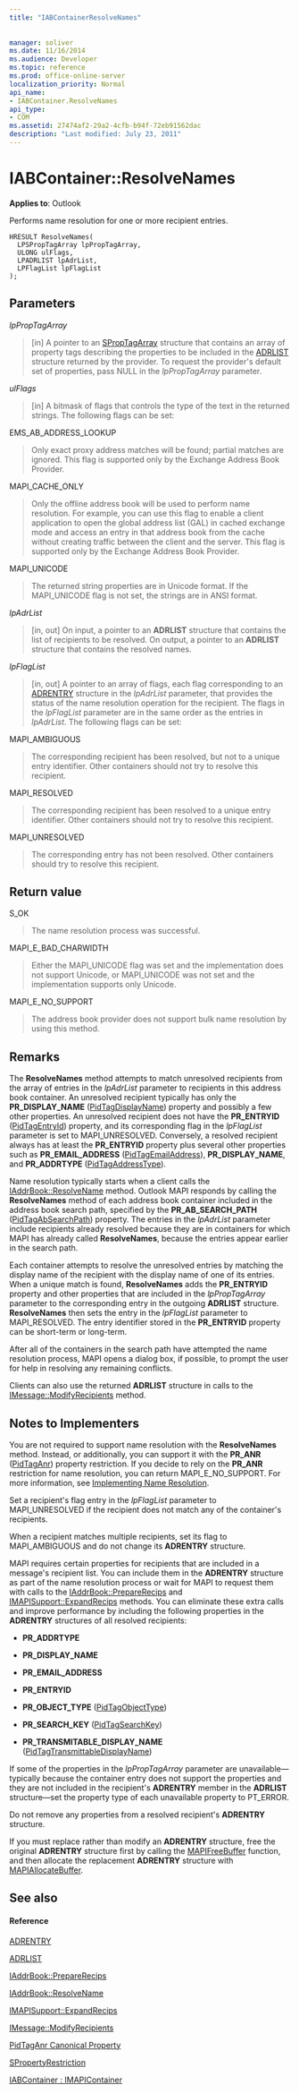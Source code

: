 ```yaml
---
title: "IABContainerResolveNames"
 
 
manager: soliver
ms.date: 11/16/2014
ms.audience: Developer
ms.topic: reference
ms.prod: office-online-server
localization_priority: Normal
api_name:
- IABContainer.ResolveNames
api_type:
- COM
ms.assetid: 27474af2-29a2-4cfb-b94f-72eb91562dac
description: "Last modified: July 23, 2011"
---
```


# IABContainer::ResolveNames

  
  
**Applies to**: Outlook 
  
Performs name resolution for one or more recipient entries.
  
```
HRESULT ResolveNames(
  LPSPropTagArray lpPropTagArray,
  ULONG ulFlags,
  LPADRLIST lpAdrList,
  LPFlagList lpFlagList
);
```

## Parameters

 _lpPropTagArray_
  
> [in] A pointer to an [SPropTagArray](sproptagarray.md) structure that contains an array of property tags describing the properties to be included in the [ADRLIST](adrlist.md) structure returned by the provider. To request the provider's default set of properties, pass NULL in the  _lpPropTagArray_ parameter. 
    
 _ulFlags_
  
> [in] A bitmask of flags that controls the type of the text in the returned strings. The following flags can be set:
    
EMS_AB_ADDRESS_LOOKUP
  
> Only exact proxy address matches will be found; partial matches are ignored. This flag is supported only by the Exchange Address Book Provider.
    
MAPI_CACHE_ONLY
  
> Only the offline address book will be used to perform name resolution. For example, you can use this flag to enable a client application to open the global address list (GAL) in cached exchange mode and access an entry in that address book from the cache without creating traffic between the client and the server. This flag is supported only by the Exchange Address Book Provider. 
    
MAPI_UNICODE 
  
> The returned string properties are in Unicode format. If the MAPI_UNICODE flag is not set, the strings are in ANSI format.
    
 _lpAdrList_
  
> [in, out] On input, a pointer to an **ADRLIST** structure that contains the list of recipients to be resolved. On output, a pointer to an **ADRLIST** structure that contains the resolved names. 
    
 _lpFlagList_
  
> [in, out] A pointer to an array of flags, each flag corresponding to an [ADRENTRY](adrentry.md) structure in the  _lpAdrList_ parameter, that provides the status of the name resolution operation for the recipient. The flags in the  _lpFlagList_ parameter are in the same order as the entries in  _lpAdrList_. The following flags can be set:
    
MAPI_AMBIGUOUS 
  
> The corresponding recipient has been resolved, but not to a unique entry identifier. Other containers should not try to resolve this recipient. 
    
MAPI_RESOLVED 
  
> The corresponding recipient has been resolved to a unique entry identifier. Other containers should not try to resolve this recipient. 
    
MAPI_UNRESOLVED 
  
> The corresponding entry has not been resolved. Other containers should try to resolve this recipient.
    
## Return value

S_OK 
  
> The name resolution process was successful.
    
MAPI_E_BAD_CHARWIDTH 
  
> Either the MAPI_UNICODE flag was set and the implementation does not support Unicode, or MAPI_UNICODE was not set and the implementation supports only Unicode.
    
MAPI_E_NO_SUPPORT 
  
> The address book provider does not support bulk name resolution by using this method.
    
## Remarks

The **ResolveNames** method attempts to match unresolved recipients from the array of entries in the  _lpAdrList_ parameter to recipients in this address book container. An unresolved recipient typically has only the **PR_DISPLAY_NAME** ([PidTagDisplayName](pidtagdisplayname-canonical-property.md)) property and possibly a few other properties. An unresolved recipient does not have the **PR_ENTRYID** ([PidTagEntryId](pidtagentryid-canonical-property.md)) property, and its corresponding flag in the  _lpFlagList_ parameter is set to MAPI_UNRESOLVED. Conversely, a resolved recipient always has at least the **PR_ENTRYID** property plus several other properties such as **PR_EMAIL_ADDRESS** ([PidTagEmailAddress](pidtagemailaddress-canonical-property.md)), **PR_DISPLAY_NAME**, and **PR_ADDRTYPE** ([PidTagAddressType](pidtagaddresstype-canonical-property.md)).
  
Name resolution typically starts when a client calls the [IAddrBook::ResolveName](iaddrbook-resolvename.md) method. Outlook MAPI responds by calling the **ResolveNames** method of each address book container included in the address book search path, specified by the **PR_AB_SEARCH_PATH** ([PidTagAbSearchPath](pidtagabsearchpath-canonical-property.md)) property. The entries in the  _lpAdrList_ parameter include recipients already resolved because they are in containers for which MAPI has already called **ResolveNames**, because the entries appear earlier in the search path. 
  
Each container attempts to resolve the unresolved entries by matching the display name of the recipient with the display name of one of its entries. When a unique match is found, **ResolveNames** adds the **PR_ENTRYID** property and other properties that are included in the  _lpPropTagArray_ parameter to the corresponding entry in the outgoing **ADRLIST** structure. **ResolveNames** then sets the entry in the  _lpFlagList_ parameter to MAPI_RESOLVED. The entry identifier stored in the **PR_ENTRYID** property can be short-term or long-term. 
  
After all of the containers in the search path have attempted the name resolution process, MAPI opens a dialog box, if possible, to prompt the user for help in resolving any remaining conflicts. 
  
Clients can also use the returned **ADRLIST** structure in calls to the [IMessage::ModifyRecipients](imessage-modifyrecipients.md) method. 
  
## Notes to Implementers

You are not required to support name resolution with the **ResolveNames** method. Instead, or additionally, you can support it with the **PR_ANR** ([PidTagAnr](pidtaganr-canonical-property.md)) property restriction. If you decide to rely on the **PR_ANR** restriction for name resolution, you can return MAPI_E_NO_SUPPORT. For more information, see [Implementing Name Resolution](implementing-name-resolution.md).
  
Set a recipient's flag entry in the  _lpFlagList_ parameter to MAPI_UNRESOLVED if the recipient does not match any of the container's recipients. 
  
When a recipient matches multiple recipients, set its flag to MAPI_AMBIGUOUS and do not change its **ADRENTRY** structure. 
  
MAPI requires certain properties for recipients that are included in a message's recipient list. You can include them in the **ADRENTRY** structure as part of the name resolution process or wait for MAPI to request them with calls to the [IAddrBook::PrepareRecips](iaddrbook-preparerecips.md) and [IMAPISupport::ExpandRecips](imapisupport-expandrecips.md) methods. You can eliminate these extra calls and improve performance by including the following properties in the **ADRENTRY** structures of all resolved recipients: 
  
- **PR_ADDRTYPE**
    
- **PR_DISPLAY_NAME**
    
- **PR_EMAIL_ADDRESS**
    
- **PR_ENTRYID**
    
- **PR_OBJECT_TYPE** ([PidTagObjectType](pidtagobjecttype-canonical-property.md))
    
- **PR_SEARCH_KEY** ([PidTagSearchKey](pidtagsearchkey-canonical-property.md))
    
- **PR_TRANSMITABLE_DISPLAY_NAME** ([PidTagTransmittableDisplayName](pidtagtransmittabledisplayname-canonical-property.md))
    
If some of the properties in the  _lpPropTagArray_ parameter are unavailable—typically because the container entry does not support the properties and they are not included in the recipient's **ADRENTRY** member in the **ADRLIST** structure—set the property type of each unavailable property to PT_ERROR. 
  
Do not remove any properties from a resolved recipient's **ADRENTRY** structure. 
  
If you must replace rather than modify an **ADRENTRY** structure, free the original **ADRENTRY** structure first by calling the [MAPIFreeBuffer](mapifreebuffer.md) function, and then allocate the replacement **ADRENTRY** structure with [MAPIAllocateBuffer](mapiallocatebuffer.md).
  
## See also

#### Reference

[ADRENTRY](adrentry.md)
  
[ADRLIST](adrlist.md)
  
[IAddrBook::PrepareRecips](iaddrbook-preparerecips.md)
  
[IAddrBook::ResolveName](iaddrbook-resolvename.md)
  
[IMAPISupport::ExpandRecips](imapisupport-expandrecips.md)
  
[IMessage::ModifyRecipients](imessage-modifyrecipients.md)
  
[PidTagAnr Canonical Property](pidtaganr-canonical-property.md)
  
[SPropertyRestriction](spropertyrestriction.md)
  
[IABContainer : IMAPIContainer](iabcontainerimapicontainer.md)


